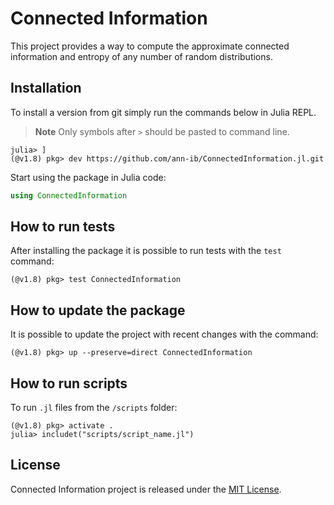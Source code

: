 # Connected Information 
This project provides a way to compute the approximate connected information and entropy of any number of random distributions.

## Installation
To install a version from git simply run the commands below in Julia REPL.
> **Note**
> Only symbols after `>` should be pasted to command line.

```shell
julia> ]
(@v1.8) pkg> dev https://github.com/ann-ib/ConnectedInformation.jl.git
```

Start using the package in Julia code:
```julia
using ConnectedInformation
```

## How to run tests
After installing the package it is possible to run tests with the `test` command:
```shell
(@v1.8) pkg> test ConnectedInformation
```

## How to update the package
It is possible to update the project with recent changes with the command:
```shell
(@v1.8) pkg> up --preserve=direct ConnectedInformation
```

## How to run scripts
To run `.jl` files from the `/scripts` folder:
```shell
(@v1.8) pkg> activate .
julia> includet("scripts/script_name.jl")
```

## License
Connected Information project is released under the [MIT License](LICENSE.txt).
